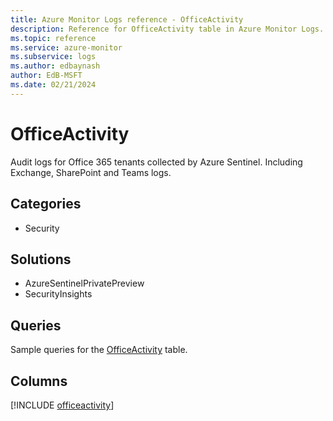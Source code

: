 ```yaml
---
title: Azure Monitor Logs reference - OfficeActivity
description: Reference for OfficeActivity table in Azure Monitor Logs.
ms.topic: reference
ms.service: azure-monitor
ms.subservice: logs
ms.author: edbaynash
author: EdB-MSFT
ms.date: 02/21/2024
---
```


# OfficeActivity

Audit logs for Office 365 tenants collected by Azure Sentinel. Including Exchange, SharePoint and Teams logs.


## Categories

- Security

## Solutions

- AzureSentinelPrivatePreview
- SecurityInsights

## Queries

 Sample queries for the [OfficeActivity](/azure/azure-monitor/reference/queries/officeactivity) table.


## Columns
  
[!INCLUDE [officeactivity](.././tables/includes/officeactivity-include.md)]
